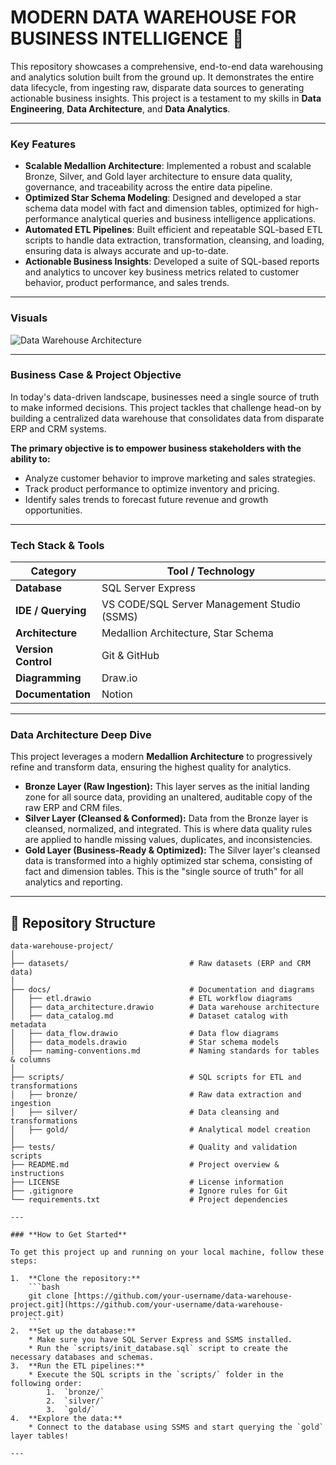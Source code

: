 # MODERN DATA WAREHOUSE FOR BUSINESS INTELLIGENCE 🚀

This repository showcases a comprehensive, end-to-end data warehousing and analytics solution built from the ground up. It demonstrates the entire data lifecycle, from ingesting raw, disparate data sources to generating actionable business insights. This project is a testament to my skills in **Data Engineering**, **Data Architecture**, and **Data Analytics**.

---

### **Key Features**
* **Scalable Medallion Architecture**: Implemented a robust and scalable Bronze, Silver, and Gold layer architecture to ensure data quality, governance, and traceability across the entire data pipeline.
* **Optimized Star Schema Modeling**: Designed and developed a star schema data model with fact and dimension tables, optimized for high-performance analytical queries and business intelligence applications.
* **Automated ETL Pipelines**: Built efficient and repeatable SQL-based ETL scripts to handle data extraction, transformation, cleansing, and loading, ensuring data is always accurate and up-to-date.
* **Actionable Business Insights**: Developed a suite of SQL-based reports and analytics to uncover key business metrics related to customer behavior, product performance, and sales trends.

---

### Visuals

![Data Warehouse Architecture](https://github.com/user-attachments/assets/bc07b98f-7477-4b62-9f21-75f91c9a3ce0)

---

### **Business Case & Project Objective**

In today's data-driven landscape, businesses need a single source of truth to make informed decisions. This project tackles that challenge head-on by building a centralized data warehouse that consolidates data from disparate ERP and CRM systems.

**The primary objective is to empower business stakeholders with the ability to:**
* Analyze customer behavior to improve marketing and sales strategies.
* Track product performance to optimize inventory and pricing.
* Identify sales trends to forecast future revenue and growth opportunities.

---

### **Tech Stack & Tools**

| Category          | Tool / Technology                                      |
| ----------------- | ------------------------------------------------------ |
| **Database** | SQL Server Express                                     |
| **IDE / Querying**| VS CODE/SQL Server Management Studio (SSMS)                   |
| **Architecture** | Medallion Architecture, Star Schema                    |
| **Version Control**| Git & GitHub                                           |
| **Diagramming** | Draw.io                                                |
| **Documentation** | Notion                                                 |

---

### **Data Architecture Deep Dive**

This project leverages a modern **Medallion Architecture** to progressively refine and transform data, ensuring the highest quality for analytics.

* **Bronze Layer (Raw Ingestion):** This layer serves as the initial landing zone for all source data, providing an unaltered, auditable copy of the raw ERP and CRM files.
* **Silver Layer (Cleansed & Conformed):** Data from the Bronze layer is cleansed, normalized, and integrated. This is where data quality rules are applied to handle missing values, duplicates, and inconsistencies.
* **Gold Layer (Business-Ready & Optimized):** The Silver layer's cleansed data is transformed into a highly optimized star schema, consisting of fact and dimension tables. This is the "single source of truth" for all analytics and reporting.

---

## 📂 Repository Structure

```text
data-warehouse-project/
│
├── datasets/                           # Raw datasets (ERP and CRM data)
│
├── docs/                               # Documentation and diagrams
│   ├── etl.drawio                      # ETL workflow diagrams
│   ├── data_architecture.drawio        # Data warehouse architecture
│   ├── data_catalog.md                 # Dataset catalog with metadata
│   ├── data_flow.drawio                # Data flow diagrams
│   ├── data_models.drawio              # Star schema models
│   ├── naming-conventions.md           # Naming standards for tables & columns
│
├── scripts/                            # SQL scripts for ETL and transformations
│   ├── bronze/                         # Raw data extraction and ingestion
│   ├── silver/                         # Data cleansing and transformations
│   ├── gold/                           # Analytical model creation
│
├── tests/                              # Quality and validation scripts
├── README.md                           # Project overview & instructions
├── LICENSE                             # License information
├── .gitignore                          # Ignore rules for Git
└── requirements.txt                    # Project dependencies

---

### **How to Get Started**

To get this project up and running on your local machine, follow these steps:

1.  **Clone the repository:**
    ```bash
    git clone [https://github.com/your-username/data-warehouse-project.git](https://github.com/your-username/data-warehouse-project.git)
    ```
2.  **Set up the database:**
    * Make sure you have SQL Server Express and SSMS installed.
    * Run the `scripts/init_database.sql` script to create the necessary databases and schemas.
3.  **Run the ETL pipelines:**
    * Execute the SQL scripts in the `scripts/` folder in the following order:
        1.  `bronze/`
        2.  `silver/`
        3.  `gold/`
4.  **Explore the data:**
    * Connect to the database using SSMS and start querying the `gold` layer tables!

---
